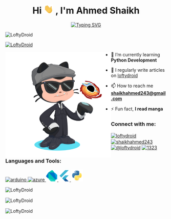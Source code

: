 <h1 align="center">Hi <img src="wave.gif" alt="wave" width="30"/> , I'm Ahmed Shaikh</h1>

 <p align="center"><a href="https://git.io/typing-svg"><img src="https://readme-typing-svg.demolab.com?font=Fira+Code&pause=1000&color=88AEF7&center=true&vCenter=true&width=435&lines=Learning+new+things+everyday!" alt="Typing SVG" /></a></p>
 
<p align="left"> <img src="https://komarev.com/ghpvc/?username=LoftyDroid&label=Profile%20views&color=0e75b6&style=flat" alt="LoftyDroid" /> </p>

<p align="left"> <a href="https://github.com/ryo-ma/github-profile-trophy"><img src="https://github-profile-trophy.vercel.app/?username=LoftyDroid&theme=onedark" alt="LoftyDroid" /></a> </p>

<img align="left" width="330" height="330" src="octocat-1668576394042.png">

- 🌱 I’m currently learning **Python Development**

- 📝 I regularly write articles on [loftydroid](https://dev.to/loftydroid)

- 📫 How to reach me **shaikhahmed243@gmail.com**

- ⚡ Fun fact, **I read manga**
 
<h3 align="left">Connect with me:</h3>
<p align="left">
<a href="https://dev.to/loftydroid" target="blank"><img align="center" src="https://raw.githubusercontent.com/rahuldkjain/github-profile-readme-generator/master/src/images/icons/Social/devto.svg" alt="loftydroid" height="35" width="35" /></a>
<a href="https://twitter.com/shaikhahmed243" target="blank"><img align="center" src="https://raw.githubusercontent.com/rahuldkjain/github-profile-readme-generator/master/src/images/icons/Social/twitter.svg" alt="shaikhahmed243" height="35" width="35" /></a>
<a href="https://hashnode.com/@loftydroid" target="blank"><img align="center" src="https://raw.githubusercontent.com/rahuldkjain/github-profile-readme-generator/master/src/images/icons/Social/hashnode.svg" alt="@loftydroid" height="35" width="35" /></a>
<a href="https://discord.gg/1323" target="blank"><img align="center" src="https://raw.githubusercontent.com/rahuldkjain/github-profile-readme-generator/master/src/images/icons/Social/discord.svg" alt="1323" height="37" width="37" /></a>
</p>

<h3 align="left">Languages and Tools:</h3>
<p align="left"> <a href="https://www.arduino.cc/" target="_blank" rel="noreferrer"> <img src="https://cdn.worldvectorlogo.com/logos/arduino-1.svg" alt="arduino" width="35" height="35"/> </a> <a href="https://azure.microsoft.com/en-in/" target="_blank" rel="noreferrer"> <img src="https://www.vectorlogo.zone/logos/microsoft_azure/microsoft_azure-icon.svg" alt="azure" width="35" height="35"/> </a> <a href="https://dart.dev/" target="_blank" rel="noreferrer"> <img src="https://raw.githubusercontent.com/devicons/devicon/master/icons/dart/dart-original.svg" alt="dart" width="35" height="35"/> </a> <a href="https://flutter.dev/" target="_blank" rel="noreferrer"> <img src="https://raw.githubusercontent.com/devicons/devicon/master/icons/flutter/flutter-original.svg" alt="flutter" width="35" height="35"/> </a> <a href="https://www.python.org" target="_blank" rel="noreferrer"> <img src="https://raw.githubusercontent.com/devicons/devicon/master/icons/python/python-original.svg" alt="python" width="37" height="37"/> </a> </p>

<p><img align="center" src="https://github-readme-stats.vercel.app/api/top-langs?username=LoftyDroid&show_icons=true&locale=en&layout=compact&langs_count=6&theme=tokyonight" alt="LoftyDroid" /></p>

<p><img align="center" src="https://github-readme-stats.vercel.app/api?username=LoftyDroid&show_icons=true&locale=en&theme=tokyonight" alt="LoftyDroid" /></p>

<p><img align="center" src="https://github-readme-streak-stats.herokuapp.com/?user=LoftyDroid&theme=tokyonight" alt="LoftyDroid" /></p>

